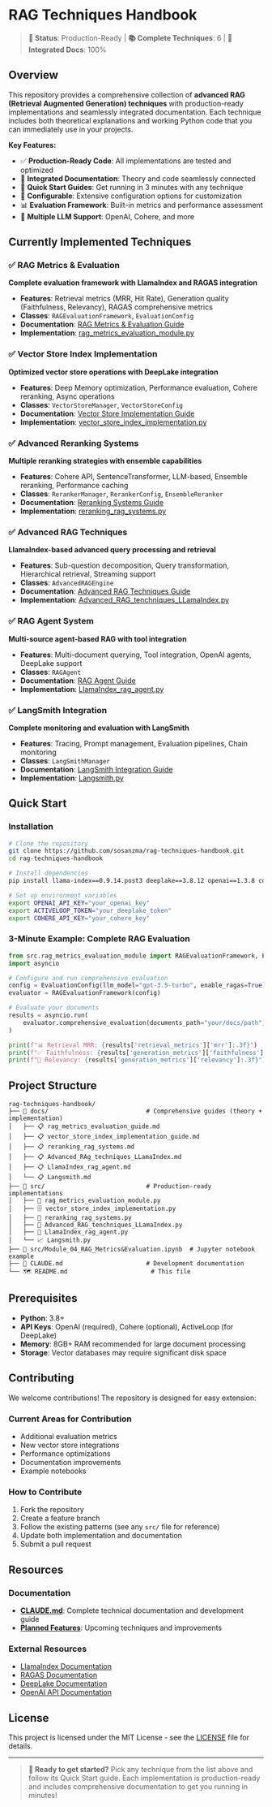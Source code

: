 # RAG Techniques Handbook

> **🎯 Status**: Production-Ready | **📚 Complete Techniques**: 6 | **🔗 Integrated Docs**: 100%

## Overview

This repository provides a comprehensive collection of **advanced RAG (Retrieval Augmented Generation) techniques** with production-ready implementations and seamlessly integrated documentation. Each technique includes both theoretical explanations and working Python code that you can immediately use in your projects.

**Key Features:**
- ✅ **Production-Ready Code**: All implementations are tested and optimized
- 📖 **Integrated Documentation**: Theory and code seamlessly connected
- 🚀 **Quick Start Guides**: Get running in 3 minutes with any technique
- 🔧 **Configurable**: Extensive configuration options for customization
- 📊 **Evaluation Framework**: Built-in metrics and performance assessment
- 🤖 **Multiple LLM Support**: OpenAI, Cohere, and more

## Currently Implemented Techniques

### ✅ RAG Metrics & Evaluation
**Complete evaluation framework with LlamaIndex and RAGAS integration**
- **Features**: Retrieval metrics (MRR, Hit Rate), Generation quality (Faithfulness, Relevancy), RAGAS comprehensive metrics
- **Classes**: `RAGEvaluationFramework`, `EvaluationConfig`
- **Documentation**: [RAG Metrics & Evaluation Guide](docs/rag_metrics_evaluation_guide.md)
- **Implementation**: [rag_metrics_evaluation_module.py](src/rag_metrics_evaluation_module.py)

### ✅ Vector Store Index Implementation
**Optimized vector store operations with DeepLake integration**
- **Features**: Deep Memory optimization, Performance evaluation, Cohere reranking, Async operations
- **Classes**: `VectorStoreManager`, `VectorStoreConfig`
- **Documentation**: [Vector Store Implementation Guide](docs/vector_store_index_implementation_guide.md)
- **Implementation**: [vector_store_index_implementation.py](src/vector_store_index_implementation.py)

### ✅ Advanced Reranking Systems
**Multiple reranking strategies with ensemble capabilities**
- **Features**: Cohere API, SentenceTransformer, LLM-based, Ensemble reranking, Performance caching
- **Classes**: `RerankerManager`, `RerankerConfig`, `EnsembleReranker`
- **Documentation**: [Reranking Systems Guide](docs/reranking_rag_systems.md)
- **Implementation**: [reranking_rag_systems.py](src/reranking_rag_systems.py)

### ✅ Advanced RAG Techniques
**LlamaIndex-based advanced query processing and retrieval**
- **Features**: Sub-question decomposition, Query transformation, Hierarchical retrieval, Streaming support
- **Classes**: `AdvancedRAGEngine`
- **Documentation**: [Advanced RAG Techniques Guide](docs/Advanced_RAg_techniques_LLamaIndex.md)
- **Implementation**: [Advanced_RAG_tenchniques_LLamaIndex.py](src/Advanced_RAG_tenchniques_LLamaIndex.py)

### ✅ RAG Agent System
**Multi-source agent-based RAG with tool integration**
- **Features**: Multi-document querying, Tool integration, OpenAI agents, DeepLake support
- **Classes**: `RAGAgent`
- **Documentation**: [RAG Agent Guide](docs/LlamaIndex_rag_agent.md)
- **Implementation**: [LlamaIndex_rag_agent.py](src/LlamaIndex_rag_agent.py)

### ✅ LangSmith Integration
**Complete monitoring and evaluation with LangSmith**
- **Features**: Tracing, Prompt management, Evaluation pipelines, Chain monitoring
- **Classes**: `LangSmithManager`
- **Documentation**: [LangSmith Integration Guide](docs/Langsmith.md)
- **Implementation**: [Langsmith.py](src/Langsmith.py)

## Quick Start

### Installation

```bash
# Clone the repository
git clone https://github.com/sosanzma/rag-techniques-handbook.git
cd rag-techniques-handbook

# Install dependencies
pip install llama-index==0.9.14.post3 deeplake==3.8.12 openai==1.3.8 cohere==4.37 ragas==0.0.22 pandas

# Set up environment variables
export OPENAI_API_KEY="your_openai_key"
export ACTIVELOOP_TOKEN="your_deeplake_token"
export COHERE_API_KEY="your_cohere_key"
```

### 3-Minute Example: Complete RAG Evaluation

```python
from src.rag_metrics_evaluation_module import RAGEvaluationFramework, EvaluationConfig
import asyncio

# Configure and run comprehensive evaluation
config = EvaluationConfig(llm_model="gpt-3.5-turbo", enable_ragas=True)
evaluator = RAGEvaluationFramework(config)

# Evaluate your documents
results = asyncio.run(
    evaluator.comprehensive_evaluation(documents_path="your/docs/path")
)

print(f"📊 Retrieval MRR: {results['retrieval_metrics']['mrr']:.3f}")
print(f"✅ Faithfulness: {results['generation_metrics']['faithfulness']:.3f}")
print(f"🎯 Relevancy: {results['generation_metrics']['relevancy']:.3f}")
```

## Project Structure

```
rag-techniques-handbook/
├── 📁 docs/                           # Comprehensive guides (theory + implementation)
│   ├── 📋 rag_metrics_evaluation_guide.md
│   ├── 📋 vector_store_index_implementation_guide.md
│   ├── 📋 reranking_rag_systems.md
│   ├── 📋 Advanced_RAg_techniques_LLamaIndex.md
│   ├── 📋 LlamaIndex_rag_agent.md
│   └── 📋 Langsmith.md
├── 🐍 src/                            # Production-ready implementations
│   ├── 🔬 rag_metrics_evaluation_module.py
│   ├── 🗄️ vector_store_index_implementation.py
│   ├── 🔄 reranking_rag_systems.py
│   ├── 🚀 Advanced_RAG_tenchniques_LLamaIndex.py
│   ├── 🤖 LlamaIndex_rag_agent.py
│   └── 📈 Langsmith.py
├── 📓 src/Module_04_RAG_Metrics&Evaluation.ipynb  # Jupyter notebook example
├── 📖 CLAUDE.md                       # Development documentation
└── 🗺️ README.md                       # This file
```



## Prerequisites

- **Python**: 3.8+
- **API Keys**: OpenAI (required), Cohere (optional), ActiveLoop (for DeepLake)
- **Memory**: 8GB+ RAM recommended for large document processing
- **Storage**: Vector databases may require significant disk space

## Contributing

We welcome contributions! The repository is designed for easy extension:

### Current Areas for Contribution
- Additional evaluation metrics
- New vector store integrations
- Performance optimizations
- Documentation improvements
- Example notebooks

### How to Contribute
1. Fork the repository
2. Create a feature branch
3. Follow the existing patterns (see any `src/` file for reference)
4. Update both implementation and documentation
5. Submit a pull request

## Resources

### Documentation
- **[CLAUDE.md](CLAUDE.md)**: Complete technical documentation and development guide
- **[Planned Features](PLANNED_FEATURES.md)**: Upcoming techniques and improvements

### External Resources
- [LlamaIndex Documentation](https://docs.llamaindex.ai/)
- [RAGAS Documentation](https://docs.ragas.io/)
- [DeepLake Documentation](https://docs.deeplake.ai/)
- [OpenAI API Documentation](https://platform.openai.com/docs)

## License

This project is licensed under the MIT License - see the [LICENSE](LICENSE) file for details.


---

> **🚀 Ready to get started?** Pick any technique from the list above and follow its Quick Start guide. Each implementation is production-ready and includes comprehensive documentation to get you running in minutes!
